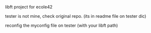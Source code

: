 libft project for ecole42

tester is not mine, check original repo. (its in readme file on tester dic)

reconfig the myconfig file on tester (with your libft path)
